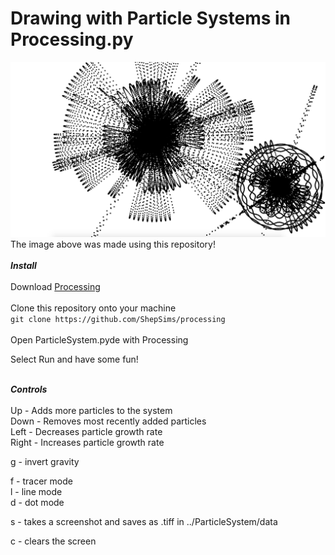 # Drawing with Particle Systems in Processing.py 
![Example](Example.png)<br/>
The image above was made using this repository!<br/><br/>
***Install***<br/><br/>
Download [Processing](https://processing.org/download/) <br/><br/>
Clone this repository onto your machine <br/>
 `git clone https://github.com/ShepSims/processing`<br/><br/>
Open ParticleSystem.pyde with Processing

Select Run and have some fun!<br/><br/>

***Controls***<br/><br/>
Up - Adds more particles to the system<br/>
Down - Removes most recently added particles<br/>
Left - Decreases particle growth rate<br/>
Right - Increases particle growth rate<br/>

g - invert gravity<br/>

f - tracer mode<br/>
l - line mode<br/>
d - dot mode<br/>


s - takes a screenshot and saves as .tiff in ../ParticleSystem/data<br/>

c - clears the screen<br/>


